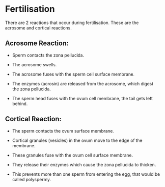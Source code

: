 # Fertilisation

There are 2 reactions that occur during fertilisation. These are
the acrosome and cortical reactions.

## Acrosome Reaction:

 - Sperm contacts the zona pellucida.

 - The acrosome swells.

 - The acrosome fuses with the sperm cell surface membrane.

 - The enzymes (acrosin) are released from the acrosome, which
	digest the zona pellucida.

 - The sperm head fuses with the ovum cell membrane, the tail gets
	left behind.


## Cortical Reaction:

 - The sperm contacts the ovum surface membrane.

 - Cortical granules (vesicles) in the ovum move to the edge of
	the membrane.

 - These granules fuse with the ovum cell surface membrane.

 - They release their enzymes which cause the zona pellucida to
	thicken.

 - This prevents more than one sperm from entering the egg, that would
	be called polyspermy.
